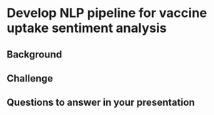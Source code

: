 # Develop NLP pipeline for vaccine uptake sentiment analysis

## Background


## Challenge


## Questions to answer in your presentation

